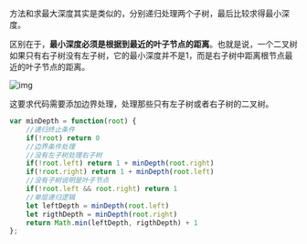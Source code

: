 方法和求最大深度其实是类似的，分别递归处理两个子树，最后比较求得最小深度。

区别在于，**最小深度必须是根据到最近的叶子节点的距离**。也就是说，一个二叉树如果只有右子树没有左子树，它的最小深度并不是1，而是右子树中距离根节点最近的叶子节点的距离。

![img](https://cdn.nlark.com/yuque/0/2022/png/32666946/1668840443011-78b85519-bd21-448f-8459-aa856651ef13.png)

这要求代码需要添加边界处理，处理那些只有左子树或者右子树的二叉树。

```javascript
var minDepth = function(root) {
    //递归终止条件
    if(!root) return 0
    //边界条件处理
    //没有左子树处理右子树
    if(!root.left) return 1 + minDepth(root.right)
    if(!root.right) return 1 + minDepth(root.left)
    //没有子树说明是叶子节点
    if(!root.left && root.right) return 1
    //单层递归逻辑
    let leftDepth = minDepth(root.left)
    let rigthDepth = minDepth(root.right)
    return Math.min(leftDepth, rigthDepth) + 1
};
```